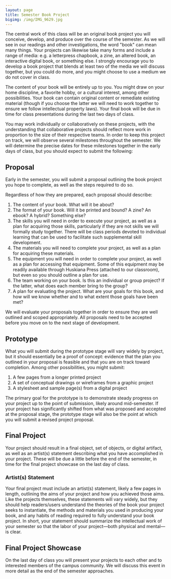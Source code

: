 ```yaml
---
layout: page
title: Semester Book Project
bigimg: /img/IMG_9629.jpg
---
```


The central work of this class will be an original book project you will conceive, develop, and produce over the course of the semester. As we will see in our readings and other investigations, the word "book" can mean many things. Your projects can likewise take many forms and include a range of media: e.g. a letterpress chapbook, a zine, an altered book, an interactive digital book, or something else. I strongly encourage you to develop a book project that blends at least two of the media we will discuss together, but you could do more, and you might choose to use a medium we do not cover in class. 

The content of your book will be entirely up to you. You might draw on your home discipline, a favorite hobby, or a cultural interest, among other possibilities. Your book can contain original content or remediate existing material (though if you choose the latter we will need to work together to ensure we follow intellectual property laws). Your final book will be due in time for class presentations during the last two days of class.

You may work individually or collaboratively on these projects, with the understanding that collaborative projects should reflect more work in proportion to the size of their respective teams. In order to keep this project on track, we will observe several milestones throughout the semester. We will determine the precise dates for these milestones together in the early days of class, but you should expect to submit the following: 

## Proposal

Early in the semester, you will submit a proposal outlining the book project you hope to complete, as well as the steps required to do so. 

Regardless of how they are prepared, each proposal should describe:

1. The content of your book. What will it be about?
2. The format of your book. Will it be printed and bound? A zine? An ebook? A hybrid? Something else? 
3. The skills you will need in order to execute your project, as well as a plan for acquiring those skills, particularly if they are not skills we will formally study together. There will be class periods devoted to individual learning that can be used to facilitate such supplemental skill development. 
4. The materials you will need to complete your project, as well as a plan for acquiring these materials. 
5. The equipment you will need in order to complete your project, as well as a plan for accessing that equipment. Some of this equipment may be readily available through Huskiana Press (attached to our classroom), but even so you should outline a plan for use. 
6. The team working on your book. Is this an individual or group project? If the latter, what does each member bring to the group? 
7. A plan for evaluating the project. What are your goals for this book, and how will we know whether and to what extent those goals have been met? 

We will evaluate your proposals together in order to ensure they are well outlined and scoped appropriately. All proposals need to be accepted before you move on to the next stage of development. 

## Prototype

What you will submit during the prototype stage will vary widely by project, but it should essentially be a proof of concept: evidence that the plan you outlined in your proposal is feasible and that you are on track toward completion. Among other possibilities, you might submit:

1. A few pages from a longer printed project
2. A set of conceptual drawings or wireframes from a graphic project
3. A stylesheet and sample page(s) from a digital project

The primary goal for the prototype is to demonstrate steady progress on your project up to the point of submission, likely around mid-semester. If your project has significantly shifted from what was proposed and accepted at the proposal stage, the prototype stage will also be the point at which you will submit a revised project proposal. 

## Final Project

Your project should result in a final object, set of objects, or digital artifact, as well as an artist(s) statement describing what you have accomplished in your project. These will be due a little before the end of the semester, in time for the final project showcase on the last day of class. 

### Artist(s) Statement

Your final project must include an artist(s) statement, likely a few pages in length, outlining the aims of your project and how you achieved those aims. Like the projects themselves, these statements will vary widely, but they should help readers/users understand the theories of the book your project seeks to instantiate, the methods and materials you used in producing your book, and any habits of reading required to fully understand your book project. In short, your statement should summarize the intellectual work of your semester so that the labor of your project—both physical and mental—is clear.

## Final Project Showcase

On the last day of class you will present your projects to each other and to interested members of the campus community. We will discuss this event in more detail as the end of the semester approaches. 